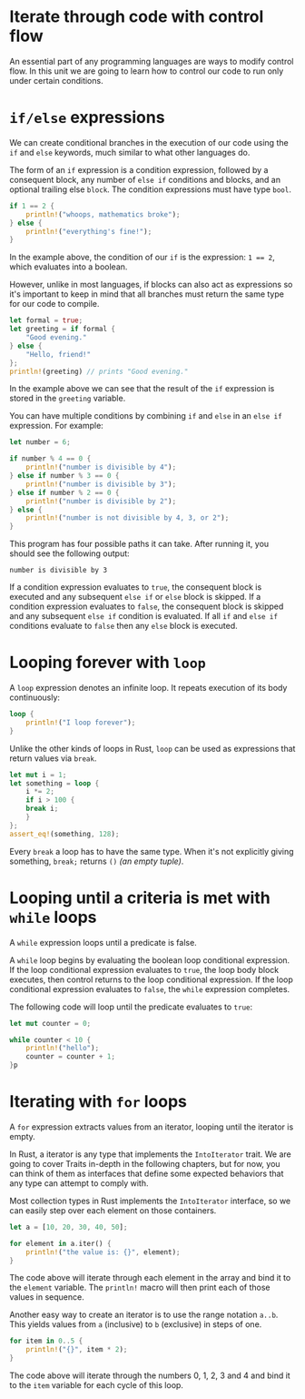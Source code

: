 # Iterate through code with control flow

An essential part of any programming languages are ways to modify control flow. In this unit we are
going to learn how to control our code to run only under certain conditions.

# `if/else` expressions

We can create conditional branches in the execution of our code using the `if` and `else` keywords,
much similar to what other languages do.

The form of an `if` expression is a condition expression, followed by a consequent block, any number
of `else if` conditions and blocks, and an optional trailing else `block`. The condition expressions
must have type `bool`.

```rust
if 1 == 2 {
    println!("whoops, mathematics broke");
} else {
    println!("everything's fine!");
}
```

In the example above, the condition of our `if` is the expression: `1 == 2`, which evaluates into a
boolean.

However, unlike in most languages, if blocks can also act as expressions so it's important to keep
in mind that all branches must return the same type for our code to compile.

```rust
let formal = true;
let greeting = if formal {
    "Good evening."
} else {
    "Hello, friend!"
};
println!(greeting) // prints "Good evening."
```

In the example above we can see that the result of the `if` expression is stored in the `greeting`
variable.

You can have multiple conditions by combining `if` and `else` in an `else if` expression. For
example:

```rust
let number = 6;

if number % 4 == 0 {
    println!("number is divisible by 4");
} else if number % 3 == 0 {
    println!("number is divisible by 3");
} else if number % 2 == 0 {
    println!("number is divisible by 2");
} else {
    println!("number is not divisible by 4, 3, or 2");
}
```

This program has four possible paths it can take. After running it, you should see the following output:

    number is divisible by 3

If a condition expression evaluates to `true`, the consequent block is executed and any subsequent
`else if` or `else` block is skipped. If a condition expression evaluates to `false`, the consequent
block is skipped and any subsequent `else if` condition is evaluated. If all `if` and `else if`
conditions evaluate to `false` then any `else` block is executed.

# Looping forever with `loop`

A `loop` expression denotes an infinite loop. It repeats execution of its body continuously:

```rust
loop {
    println!("I loop forever");
}
```

Unlike the other kinds of loops in Rust, `loop` can be used as expressions that return values via
`break`.

```rust
let mut i = 1;
let something = loop {
    i *= 2;
    if i > 100 {
	break i;
    }
};
assert_eq!(something, 128);
```

Every `break` a loop has to have the same type. When it's not explicitly giving something, `break;`
returns `()` *(an empty tuple)*.

# Looping until a criteria is met with `while` loops

A `while` expression loops until a predicate is false.

A `while` loop begins by evaluating the boolean loop conditional expression. If the loop conditional
expression evaluates to `true`, the loop body block executes, then control returns to the loop
conditional expression. If the loop conditional expression evaluates to `false`, the `while`
expression completes.

The following code will loop until the predicate evaluates to `true`:

```rust
let mut counter = 0;

while counter < 10 {
    println!("hello");
    counter = counter + 1;
}p
```

# Iterating with `for` loops

A `for` expression extracts values from an iterator, looping until the iterator is empty.

In Rust, a iterator is any type that implements the `IntoIterator` trait. We are going to cover
Traits in-depth in the following chapters, but for now, you can think of them as interfaces that
define some expected behaviors that any type can attempt to comply with.

Most collection types in Rust implements the `IntoIterator` interface, so we can easily step over
each element on those containers.

```rust
let a = [10, 20, 30, 40, 50];

for element in a.iter() {
    println!("the value is: {}", element);
}
```

The code above will iterate through each element in the array and bind it to the `element`
variable. The `println!` macro will then print each of those values in sequence.

Another easy way to create an iterator is to use the range notation `a..b`. This yields values from
`a` (inclusive) to `b` (exclusive) in steps of one.

```rust
for item in 0..5 {
    println!("{}", item * 2);
}
```

The code above will iterate through the numbers 0, 1, 2, 3 and 4 and bind it to the `item` variable
for each cycle of this loop.
